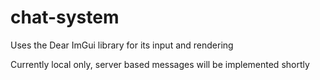 # chat-system

Uses the Dear ImGui library for its input and rendering

Currently local only, server based messages will be implemented shortly
